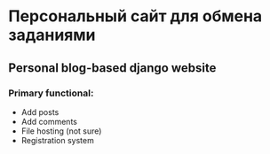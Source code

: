 # Персональный сайт для обмена заданиями
## Personal blog-based django website
### Primary functional:
* Add posts
* Add comments
* File hosting (not sure)
* Registration system




